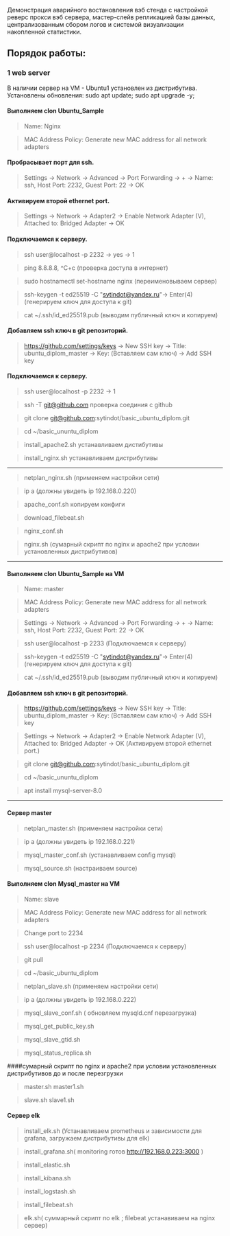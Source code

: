 Демонстрация аварийного востановления вэб стенда с настройкой реверс прокси вэб сервера,  мастер-слейв репликацией базы данных, централизованным сбором логов и системой визуализации накопленной статистики.

## Порядок работы:

### 1 web server

В наличии сервер на VM - Ubuntu1 установлен из дистрибутива. Установлены обновления:
sudo apt update; sudo apt upgrade -y;
#### Выполняем clon Ubuntu_Sample  
> Name: Nginx

> MAC Address Policy: Generate new MAC address for all network adapters

#### Пробрасывает порт для ssh.
> Settings -> Network -> Advanced -> Port Forwarding -> + -> Name: ssh, Host Port: 2232, Guest Port: 22 -> OK

#### Активируем второй ethernet port.
> Settings -> Network -> Adapter2 -> Enable Network Adapter (V), Attached to: Bridged Adapter -> OK

#### Подключаемся к серверу.
> ssh user@localhost -p 2232 -> yes -> 1

> ping 8.8.8.8, ^C+c (проверка доступа в интернет)

> sudo hostnamectl set-hostname nginx (переименовываем сервер)

> ssh-keygen -t ed25519  -C "sytindot@yandex.ru"-> Enter(4) (генерируем ключ для доступа к git)

> cat ~/.ssh/id_ed25519.pub (выводим публичный ключ и копируем)

#### Добавляем ssh ключ в git репозиторий.
> https://github.com/settings/keys -> New SSH key -> Title: ubuntu_diplom_master -> Key: (Вставляем сам ключ) -> Add SSH key
#### Подключаемся к серверу.
> ssh user@localhost -p 2232  -> 1

> ssh -T git@github.com проверка соединия с github

> git clone git@github.com:sytindot/basic_ubuntu_diplom.git

> cd ~/basic_ununtu_diplom

> install_apache2.sh устанавливаем дистибутивы

> install_nginx.sh устанавливаем дистрибутивы

-----------------------------------------------------------
> netplan_nginx.sh (применяем настройки сети)

> ip a (должны увидеть ip 192.168.0.220)


> apache_conf.sh копируем конфиги

> download_filebeat.sh

> nginx_conf.sh

> nginx.sh (сумарный скрипт по nginx и  apache2 при условии установленных дистрибутивов)
-------------------------------------------------------------

#### Выполняем clon Ubuntu_Sample на VM
> Name: master

> MAC Address Policy: Generate new MAC address for all network adapters


> Settings -> Network -> Advanced -> Port Forwarding -> + -> Name: ssh, Host Port: 2232, Guest Port: 22 -> OK 

> ssh user@localhost -p 2233 (Подключаемся к серверу)

> ssh-keygen -t ed25519  -C "sytindot@yandex.ru"-> Enter(4) (генерируем ключ для доступа к git)

> cat ~/.ssh/id_ed25519.pub (выводим публичный ключ и копируем)
#### Добавляем ssh ключ в git репозиторий.

> https://github.com/settings/keys -> New SSH key -> Title: ubuntu_diplom_master -> Key: (Вставляем сам ключ) -> Add SSH key

> Settings -> Network -> Adapter2 -> Enable Network Adapter (V), Attached to: Bridged Adapter -> OK (Активируем второй ethernet port.)

> git clone git@github.com:sytindot/basic_ubuntu_diplom.git

> cd ~/basic_ununtu_diplom

> apt install mysql-server-8.0

-----------------------------------------------------------
#### Сервер master
> netplan_master.sh (применяем настройки сети)

> ip a (должны увидеть ip 192.168.0.221)


> mysql_master_conf.sh (устанавливаем config mysql)

> mysql_source.sh (настраиваем source)

#### Выполняем clon Mysql_master на VM
> Name: slave

> MAC Address Policy: Generate new MAC address for all network adapters

> Change port to 2234

> ssh user@localhost -p 2234 (Подключаемся к серверу)

> git pull

> cd ~/basic_ubuntu_diplom

> netplan_slave.sh (применяем настройки сети)

> ip a (должны увидеть ip 192.168.0.222)

> mysql_slave_conf.sh ( обновляем mysqld.cnf перезагрузка)


> mysql_get_public_key.sh

> mysql_slave_gtid.sh

> mysql_status_replica.sh


####сумарный скрипт по nginx и  apache2 при условии установленных дистрибутивов до и после перезгрузки

> master.sh master1.sh

> slave.sh slave1.sh



#### Сервер  elk
> install_elk.sh (Устанавливаем prometheus и зависимости для grafana, загружаем дистрибутивы для elk)

> install_grafana.sh( monitoring готов http://192.168.0.223:3000 )

> install_elastic.sh

> install_kibana.sh 

> install_logstash.sh

> install_filebeat.sh

> elk.sh( суммарный скрипт по elk ; filebeat устанавиваем на nginx сервер)





